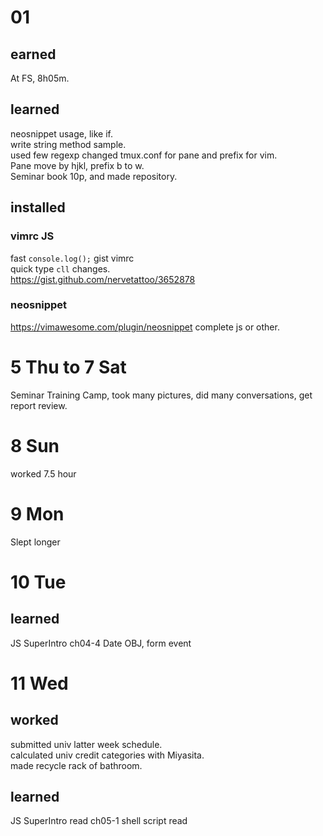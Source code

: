 # 01
## earned
At FS, 8h05m.  
## learned
neosnippet usage, like if.  
write string method sample.  
used few regexp 
changed tmux.conf for pane and prefix for vim.  
Pane move by hjkl, prefix b to w.  
Seminar book 10p, and made repository.  

## installed
### vimrc JS
fast `console.log();` gist vimrc  
quick type `cll` changes.  
https://gist.github.com/nervetattoo/3652878
### neosnippet
https://vimawesome.com/plugin/neosnippet
complete js or other.  

# 5 Thu to 7 Sat
Seminar Training Camp, took many pictures, 
did many conversations, get report review.  

# 8 Sun
worked 7.5 hour
# 9 Mon 
Slept longer
# 10 Tue
## learned
JS SuperIntro ch04-4
Date OBJ, form event

# 11 Wed
## worked
submitted univ latter week schedule.  
calculated univ credit categories with Miyasita.  
made recycle rack of bathroom.  
## learned
JS SuperIntro read ch05-1
shell script read


